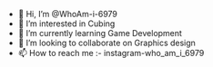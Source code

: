 - 👋 Hi, I’m @WhoAm-i-6979
- 👀 I’m interested in Cubing
- 🌱 I’m currently learning Game Development
- 💞️ I’m looking to collaborate on Graphics design
- 📫 How to reach me :- instagram-who_am_i_6979

<!---
WhoAm-i-6979/WhoAm-i-6979 is a ✨ special ✨ repository because its `README.md` (this file) appears on your GitHub profile.
You can click the Preview link to take a look at your changes.
--->
